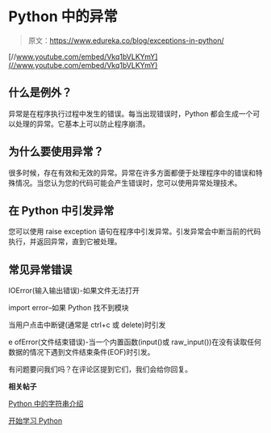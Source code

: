 # Python 中的异常

> 原文：<https://www.edureka.co/blog/exceptions-in-python/>

[//www.youtube.com/embed/Vkq1bVLKYmY](//www.youtube.com/embed/Vkq1bVLKYmY)

## **什么是例外？**

异常是在程序执行过程中发生的错误。每当出现错误时，Python 都会生成一个可以处理的异常。它基本上可以防止程序崩溃。

## **为什么要使用异常？**

很多时候，存在有效和无效的异常。异常在许多方面都便于处理程序中的错误和特殊情况。当您认为您的代码可能会产生错误时，您可以使用异常处理技术。

## **在 Python 中引发异常**

您可以使用 raise exception 语句在程序中引发异常。引发异常会中断当前的代码执行，并返回异常，直到它被处理。

## **常见异常错误**

IOError(输入输出错误)-如果文件无法打开

import error–如果 Python 找不到模块

当用户点击中断键(通常是 ctrl+c 或 delete)时引发

e ofError(文件结束错误)-当一个内置函数(input()或 raw_input())在没有读取任何数据的情况下遇到文件结束条件(EOF)时引发。

有问题要问我们吗？在评论区提到它们，我们会给你回复。

**相关帖子**

[Python 中的字符串介绍](https://www.edureka.co/blog/strings_in_python/ "Introduction to Strings in Python")

[开始学习 Python](https://www.edureka.co/python "Exceptions in Python")
